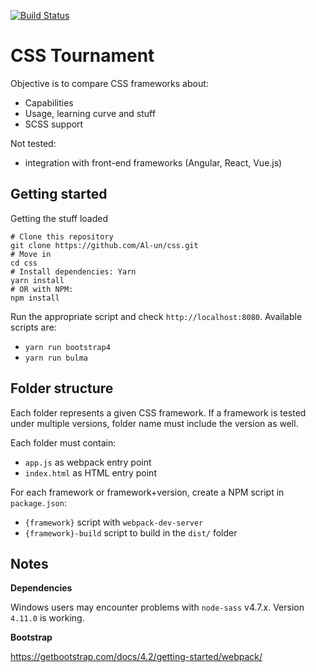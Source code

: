 [![Build Status](https://travis-ci.com/Al-un/css.svg?branch=master)](https://travis-ci.com/Al-un/css)

# CSS Tournament

Objective is to compare CSS frameworks about:

- Capabilities
- Usage, learning curve and stuff
- SCSS support

Not tested:

- integration with front-end frameworks (Angular, React, Vue.js)

## Getting started

Getting the stuff loaded

```shell
# Clone this repository
git clone https://github.com/Al-un/css.git
# Move in
cd css
# Install dependencies: Yarn
yarn install
# OR with NPM:
npm install
```

Run the appropriate script and check `http://localhost:8080`. Available scripts
are:

- `yarn run bootstrap4`
- `yarn run bulma`

## Folder structure

Each folder represents a given CSS framework. If a framework is tested under
multiple versions, folder name must include the version as well.

Each folder must contain:

- `app.js` as webpack entry point
- `index.html` as HTML entry point

For each framework or framework+version, create a NPM script in `package.json`:

- `{framework}` script with `webpack-dev-server`
- `{framework}-build` script to build in the `dist/` folder

## Notes

**Dependencies**

Windows users may encounter problems with `node-sass` v4.7.x. Version `4.11.0` is working.

**Bootstrap**

https://getbootstrap.com/docs/4.2/getting-started/webpack/
